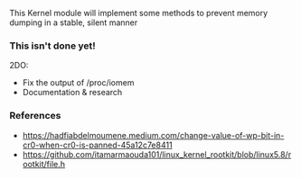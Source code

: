 This Kernel module will implement some methods to prevent memory dumping in a stable, silent manner

### This isn't done yet!

2DO:
 - Fix the output of /proc/iomem
 - Documentation & research

### References
 - https://hadfiabdelmoumene.medium.com/change-value-of-wp-bit-in-cr0-when-cr0-is-panned-45a12c7e8411
 - https://github.com/itamarmaouda101/linux_kernel_rootkit/blob/linux5.8/rootkit/file.h
